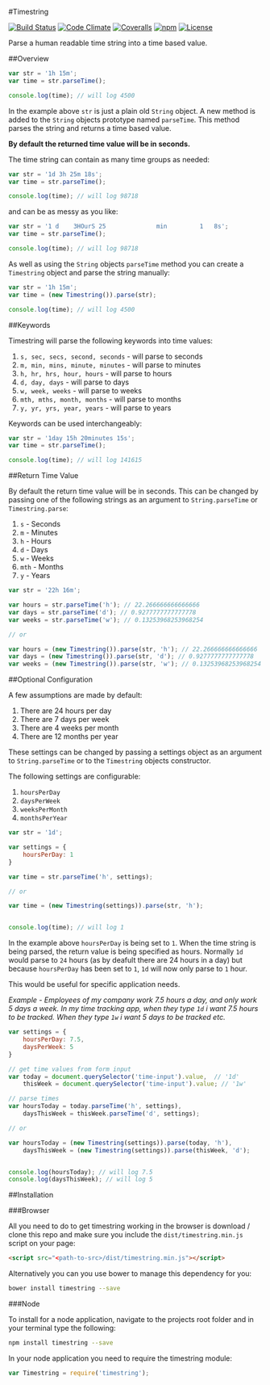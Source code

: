 #Timestring

[![Build Status](https://img.shields.io/travis/mike182uk/timestring.svg?style=flat-square)](http://travis-ci.org/mike182uk/timestring)
[![Code Climate](https://img.shields.io/codeclimate/github/mike182uk/timestring.svg?style=flat-square)](https://codeclimate.com/github/mike182uk/timestring)
[![Coveralls](https://img.shields.io/coveralls/mike182uk/timestring/master.svg?style=flat-square)](https://coveralls.io/r/mike182uk/timestring)
[![npm](https://img.shields.io/npm/dm/timestring.svg?style=flat-square)](https://www.npmjs.com/package/timestring)
[![License](https://img.shields.io/github/license/mike182uk/timestring.svg?style=flat-square)](https://www.npmjs.com/package/timestring)

Parse a human readable time string into a time based value.

##Overview

```js
var str = '1h 15m';
var time = str.parseTime();

console.log(time); // will log 4500
```

In the example above `str` is just a plain old `String` object. A new method is added to the `String` objects prototype named `parseTime`. This method parses the string and returns a time based value.

**By default the returned time value will be in seconds.**

The time string can contain as many time groups as needed:

```js
var str = '1d 3h 25m 18s';
var time = str.parseTime();

console.log(time); // will log 98718
```

and can be as messy as you like:

```js
var str = '1 d    3HOurS 25              min         1   8s';
var time = str.parseTime();

console.log(time); // will log 98718
```

As well as using the `String` objects `parseTime` method you can create a `Timestring` object and parse the string manually:

```js
var str = '1h 15m';
var time = (new Timestring()).parse(str);

console.log(time); // will log 4500
```

##Keywords

Timestring will parse the following keywords into time values:

1. `s, sec, secs, second, seconds` - will parse to seconds
2. `m, min, mins, minute, minutes` - will parse to minutes
3. `h, hr, hrs, hour, hours` - will parse to hours
4. `d, day, days` - will parse to days
5. `w, week, weeks` - will parse to weeks
6. `mth, mths, month, months` - will parse to months
7. `y, yr, yrs, year, years` - will parse to years

Keywords can be used interchangeably:

```js
var str = '1day 15h 20minutes 15s';
var time = str.parseTime();

console.log(time); // will log 141615
```

##Return Time Value

By default the return time value will be in seconds. This can be changed by passing one of the following strings as an argument to `String.parseTime` or `Timestring.parse`:

1. `s` - Seconds
2. `m` - Minutes
3. `h` - Hours
4. `d` - Days
5. `w` - Weeks
6. `mth` - Months
7. `y` - Years

```js
var str = '22h 16m';

var hours = str.parseTime('h'); // 22.266666666666666
var days = str.parseTime('d'); // 0.9277777777777778
var weeks = str.parseTime('w'); // 0.13253968253968254

// or

var hours = (new Timestring()).parse(str, 'h'); // 22.266666666666666
var days = (new Timestring()).parse(str, 'd'); // 0.9277777777777778
var weeks = (new Timestring()).parse(str, 'w'); // 0.13253968253968254
```

##Optional Configuration

A few assumptions are made by default:

1. There are 24 hours per day
2. There are 7 days per week
3. There are 4 weeks per month
4. There are 12 months per year

These settings can be changed by passing a settings object as an argument to `String.parseTime` or to the `Timestring` objects constructor.

The following settings are configurable:

1. `hoursPerDay`
2. `daysPerWeek`
3. `weeksPerMonth`
4. `monthsPerYear`

```js
var str = '1d';

var settings = {
	hoursPerDay: 1
}

var time = str.parseTime('h', settings);

// or

var time = (new Timestring(settings)).parse(str, 'h');


console.log(time); // will log 1
```

In the example above `hoursPerDay` is being set to `1`. When the time string is being parsed, the return value is being specified as hours. Normally `1d` would parse to `24` hours (as by deafult there are 24 hours in a day) but because `hoursPerDay` has been set to `1`, `1d` will now only parse to `1` hour.

This would be useful for specific application needs.

*Example  - Employees of my company work 7.5 hours a day, and only work 5 days a week. In my time tracking app, when they type `1d` i want 7.5 hours to be tracked. When they type `1w` i want 5 days to be tracked etc.*

```js
var settings = {
	hoursPerDay: 7.5,
	daysPerWeek: 5
}

// get time values from form input
var today = document.querySelector('time-input').value,  // '1d'
	thisWeek = document.querySelector('time-input').value; // '1w'

// parse times
var hoursToday = today.parseTime('h', settings),
	daysThisWeek = thisWeek.parseTime('d', settings);

// or

var hoursToday = (new Timestring(settings)).parse(today, 'h'),
	daysThisWeek = (new Timestring(settings)).parse(thisWeek, 'd');


console.log(hoursToday); // will log 7.5
console.log(daysThisWeek); // will log 5
```

##Installation

###Browser

All you need to do to get timestring working in the browser is download / clone this repo and make sure you include the `dist/timestring.min.js` script on your page:

```html
<script src="<path-to-src>/dist/timestring.min.js"></script>
```

Alternatively you can you use bower to manage this dependency for you:

```bash
bower install timestring --save
```

###Node

To install for a node application, navigate to the projects root folder and in your terminal type the following:

```bash
npm install timestring --save
```

In your node application you need to require the timestring module:

```js
var Timestring = require('timestring');
```
